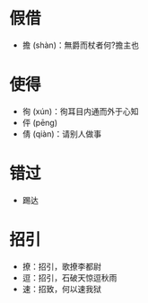# 假借
* 擔 (shàn)：無爵而杖者何?擔主也
# 使得
* 徇 (xún)：徇耳目内通而外于心知
* 伻 (pēng)
* 倩 (qiàn)：请别人做事
# 错过
* 踢达
# 招引
* 撩：招引，歌撩李都尉
* 逗：招引，石破天惊逗秋雨
* 速：招致，何以速我狱